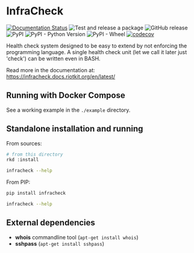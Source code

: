 InfraCheck
==========

[![Documentation Status](https://readthedocs.org/projects/infracheck/badge/?version=latest)](https://infracheck.docs.riotkit.org/en/latest/?badge=latest)
![Test and release a package](https://github.com/riotkit-org/infracheck/workflows/Test%20and%20release%20a%20package/badge.svg)
![GitHub release](https://img.shields.io/github/release/riotkit-org/infracheck.svg?style=popout)
![PyPI](https://img.shields.io/pypi/v/infracheck.svg?style=popout)
![PyPI - Python Version](https://img.shields.io/pypi/pyversions/infracheck.svg)
![PyPI - Wheel](https://img.shields.io/pypi/wheel/infracheck.svg)
[![codecov](https://codecov.io/gh/riotkit-org/infracheck/branch/master/graph/badge.svg)](https://codecov.io/gh/riotkit-org/infracheck)

Health check system designed to be easy to extend by not enforcing the programming language.
A single health check unit (let we call it later just 'check') can be written even in BASH.

Read more in the documentation at: https://infracheck.docs.riotkit.org/en/latest/


Running with Docker Compose
---------------------------

See a working example in the `./example` directory.

Standalone installation and running
-----------------------------------

From sources:

```bash
# from this directory
rkd :install

infracheck --help
```

From PIP:

```bash
pip install infracheck

infracheck --help
```

External dependencies
---------------------

- **whois** commandline tool (`apt-get install whois`)
- **sshpass** (`apt-get install sshpass`)
